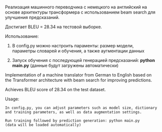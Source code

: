 Реализация машинного переводчика с немецкого на английский на основе архитектуры трансформера с использованием beam search для улучшения предсказаний.

Достигает BLEU = 28.34 на тестовой выборке.

Использование:

1. В config.py можно настроить параменты: размер модели, параметры словарей и обучения, а также аугментации данных

2. Запуск обучения с последующей генерацией предсказаний: **python main.py**
 (данные будут загружены автоматически)




Implementation of a machine translator from German to English based on the Transformer architecture with beam search for improving predictions.

Achieves BLEU score of 28.34 on the test dataset.

Usage:

    In config.py, you can adjust parameters such as model size, dictionary and training parameters, as well as data augmentation settings.

    Run training followed by prediction generation: python main.py
    (data will be loaded automatically)
